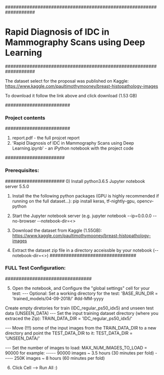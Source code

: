 ###################################################################
# Rapid Diagnosis of IDC in Mammography Scans using Deep Learning #
###################################################################

The dataset select for the proposal was published on Kaggle:
https://www.kaggle.com/paultimothymooney/breast-histopathology-images

To download it follow the link above and click download (1.53 GB)

########################
### Project contents ###
########################
1) report.pdf - the full projcet report
2) 'Rapid Diagnosis of IDC in Mammography Scans using Deep Learning.ipynb' - an iPython notebook with the project code


######################
### Prerequisites: ###
######################
0) Install python3.6.5 Jupyter notebook server 5.5.0

1) Install the the following python packages (GPU is highly recommended if running on the full dataset...): 
			pip install keras, tf-nightly-gpu, opencv-python

2) Start the Jupyter notebook server (e.g. jupyter notebook --ip=0.0.0.0 --no-browser  --notebook-dir=<<my local dir>>

3) Download the dataset from Kaggle (1.55GB): https://www.kaggle.com/paultimothymooney/breast-histopathology-images

4) Extract the dataset zip file in a directory acceissble by your notebook (--notebook-dir=<<my local dir>>)
################################
### FULL Test Configuration: ###
################################

5) Open the notebook, and Configure the "global settings" cell for your test:
--- Optional: Set a working directory for the test: 'BASE_RUN_DIR = 'trained_models/04-09-2018/' #dd-MM-yyyy

Create empty diretories for train (IDC_regular_ps50_idx5) and unseen test data (UNSEEN_DATA)
--- Set the input training dataset directory (where you extraced the Zip): TRAIN_DATA_DIR = 'IDC_regular_ps50_idx5/'

--- Move (!!!) some of the input images from the TRAIN_DATA_DIR to a new directory and point the TEST_DATA_DIR to it: TEST_DATA_DIR = 'UNSEEN_DATA/'

--- Set the number of images to load: MAX_NUM_IMAGES_TO_LOAD = 90000 for example: 
----- 90000 images ~ 3.5 hours (30 minutes per fold)
----- 250K images ~ 8 hours (60 minutes per fold)


6) Click Cell --> Run All :)
